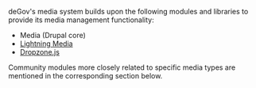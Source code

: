 deGov's media system builds upon the following modules and libraries to provide its media management functionality:

* Media (Drupal core)
* [Lightning Media](https://www.drupal.org/project/lightning%5Fmedia)
* [Dropzone.js](https://www.dropzonejs.com)

Community modules more closely related to specific media types are mentioned in the corresponding section below.